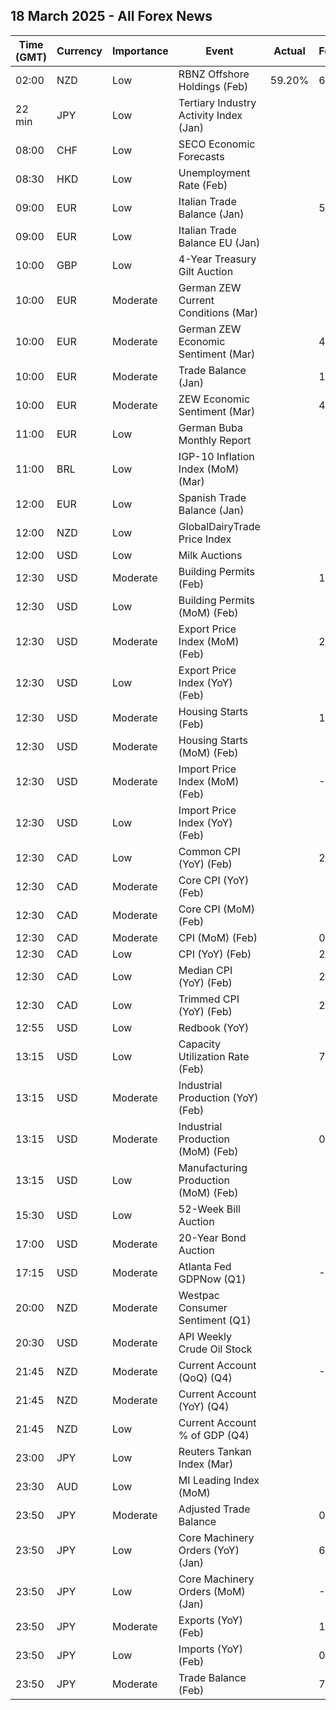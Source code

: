## 18 March 2025 - All Forex News

| Time (GMT) | Currency | Importance | Event | Actual | Forecast | Previous |
|------|----------|------------|-------|--------|----------|----------|
| 02:00 | NZD | Low | RBNZ Offshore Holdings (Feb) | 59.20% | 60.10% | 59.30% |
| 22 min | JPY | Low | Tertiary Industry Activity Index (Jan) |  |  | 7.10 |
| 08:00 | CHF | Low | SECO Economic Forecasts |  |  |  |
| 08:30 | HKD | Low | Unemployment Rate (Feb) |  |  | 3.1% |
| 09:00 | EUR | Low | Italian Trade Balance (Jan) |  | 5.150B | 5.980B |
| 09:00 | EUR | Low | Italian Trade Balance EU (Jan) |  |  | -1.86B |
| 10:00 | GBP | Low | 4-Year Treasury Gilt Auction |  |  | 4.294% |
| 10:00 | EUR | Moderate | German ZEW Current Conditions (Mar) |  |  | -88.5 |
| 10:00 | EUR | Moderate | German ZEW Economic Sentiment (Mar) |  | 48.1 | 26.0 |
| 10:00 | EUR | Moderate | Trade Balance (Jan) |  | 14.1B | 15.5B |
| 10:00 | EUR | Moderate | ZEW Economic Sentiment (Mar) |  | 43.6 | 24.2 |
| 11:00 | EUR | Low | German Buba Monthly Report |  |  |  |
| 11:00 | BRL | Low | IGP-10 Inflation Index (MoM) (Mar) |  |  | 0.9% |
| 12:00 | EUR | Low | Spanish Trade Balance (Jan) |  |  | -4.12B |
| 12:00 | NZD | Low | GlobalDairyTrade Price Index |  |  | -0.5% |
| 12:00 | USD | Low | Milk Auctions |  |  | 4,209.0 |
| 12:30 | USD | Moderate | Building Permits (Feb) |  | 1.450M | 1.473M |
| 12:30 | USD | Low | Building Permits (MoM) (Feb) |  |  | -0.6% |
| 12:30 | USD | Moderate | Export Price Index (MoM) (Feb) |  | 2.0% | 1.3% |
| 12:30 | USD | Low | Export Price Index (YoY) (Feb) |  |  | 2.7% |
| 12:30 | USD | Moderate | Housing Starts (Feb) |  | 1.380M | 1.366M |
| 12:30 | USD | Moderate | Housing Starts (MoM) (Feb) |  |  | -9.8% |
| 12:30 | USD | Moderate | Import Price Index (MoM) (Feb) |  | -0.1% | 0.3% |
| 12:30 | USD | Low | Import Price Index (YoY) (Feb) |  |  | 1.9% |
| 12:30 | CAD | Low | Common CPI (YoY) (Feb) |  | 2.2% | 2.2% |
| 12:30 | CAD | Moderate | Core CPI (YoY) (Feb) |  |  | 2.1% |
| 12:30 | CAD | Moderate | Core CPI (MoM) (Feb) |  |  | 0.4% |
| 12:30 | CAD | Moderate | CPI (MoM) (Feb) |  | 0.6% | 0.1% |
| 12:30 | CAD | Low | CPI (YoY) (Feb) |  | 2.1% | 1.9% |
| 12:30 | CAD | Low | Median CPI (YoY) (Feb) |  | 2.7% | 2.7% |
| 12:30 | CAD | Low | Trimmed CPI (YoY) (Feb) |  | 2.8% | 2.7% |
| 12:55 | USD | Low | Redbook (YoY) |  |  | 5.7% |
| 13:15 | USD | Low | Capacity Utilization Rate (Feb) |  | 77.8% | 77.8% |
| 13:15 | USD | Moderate | Industrial Production (YoY) (Feb) |  |  | 2.00% |
| 13:15 | USD | Moderate | Industrial Production (MoM) (Feb) |  | 0.2% | 0.5% |
| 13:15 | USD | Low | Manufacturing Production (MoM) (Feb) |  |  | -0.1% |
| 15:30 | USD | Low | 52-Week Bill Auction |  |  | 4.050% |
| 17:00 | USD | Moderate | 20-Year Bond Auction |  |  | 4.830% |
| 17:15 | USD | Moderate | Atlanta Fed GDPNow (Q1) |  | -2.1% | -2.1% |
| 20:00 | NZD | Moderate | Westpac Consumer Sentiment (Q1) |  |  | 97.5 |
| 20:30 | USD | Moderate | API Weekly Crude Oil Stock |  |  | 4.247M |
| 21:45 | NZD | Moderate | Current Account (QoQ) (Q4) |  | -6.66B | -10.58B |
| 21:45 | NZD | Moderate | Current Account (YoY) (Q4) |  |  | -26.99B |
| 21:45 | NZD | Low | Current Account % of GDP (Q4) |  |  | -6.40% |
| 23:00 | JPY | Low | Reuters Tankan Index (Mar) |  |  | 3 |
| 23:30 | AUD | Low | MI Leading Index (MoM) |  |  | 0.1% |
| 23:50 | JPY | Moderate | Adjusted Trade Balance |  | 0.51T | -0.86T |
| 23:50 | JPY | Low | Core Machinery Orders (YoY) (Jan) |  | 6.9% | 4.3% |
| 23:50 | JPY | Low | Core Machinery Orders (MoM) (Jan) |  | -0.1% | -1.2% |
| 23:50 | JPY | Moderate | Exports (YoY) (Feb) |  | 12.1% | 7.2% |
| 23:50 | JPY | Low | Imports (YoY) (Feb) |  | 0.1% | 16.7% |
| 23:50 | JPY | Moderate | Trade Balance (Feb) |  | 722.8B | -2,758.8B |
